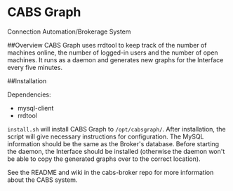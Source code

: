 # CABS Graph
Connection Automation/Brokerage System

##Overview
CABS Graph uses rrdtool to keep track of the number of machines online, the number of logged-in users and the
number of open machines. It runs as a daemon and generates new graphs for the Interface every five minutes.

##Installation

Dependencies:
 - mysql-client
 - rrdtool

`install.sh` will install CABS Graph to `/opt/cabsgraph/`. After installation,
the script will give necessary instructions for configuration. The MySQL
information should be the same as the Broker's database. Before starting the
daemon, the Interface should be installed (otherwise the daemon won't be able
to copy the generated graphs over to the correct location).

See the README and wiki in the cabs-broker repo for more information about the CABS system.
